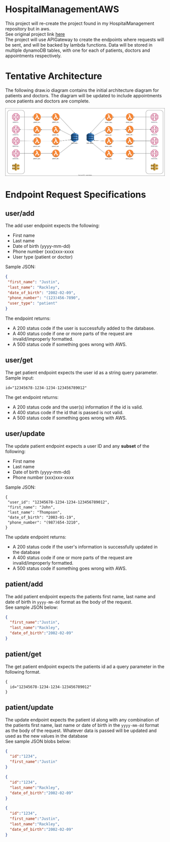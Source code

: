 # HospitalManagementAWS

This project will re-create the project found in my HospitalManagement repository but in aws.<br>
See original project link <a href="https://github.com/justirack/HospitalManagement">here</a> <br>
The project will use APIGateway to create the endpoints where requests will be sent, and will be backed by lambda functions. Data will be stored in multiple dynamoDB tables, with one for each of patients, doctors and appointments respectively.

# Tentative Architecture
The following draw.io diagram contains the initial architecture diagram for patients and doctors. The diagram will be updated to include appointments once patients and doctors are complete.

![Alt](images/hospital_manager_diagram.svg)


# Endpoint Request Specifications
## user/add
The add user endpoint expects the following:
- First name
- Last name
- Date of birth (yyyy-mm-dd)
- Phone number (xxx)xxx-xxxx
- User type (patient or doctor)

Sample JSON:
```json
{
 "first_name": "Justin",
 "last_name": "Rackley",
 "date_of_birth": "2002-02-09",
 "phone_number": "(123)456-7890",
 "user_type": "patient"
}
```
The endpoint returns:
- A 200 status code if the user is successfully added to the database.
- A 400 status code if one or more parts of the request are invalid/improperly formatted.
- A 500 status code if something goes wrong with AWS.

## user/get
The get patient endpoint expects the user id as a string query parameter. <br>
Sample input:
```
id="12345678-1234-1234-123456789012"
```
The get endpoint returns:
- A 200 status code and the user(s) information if the id is valid.
- A 400 status code if the id that is passed is not valid.
- A 500 status code if something goes wrong with AWS.

## user/update
The update patient endpoint expects a user ID and any **subset** of the following:
- First name
- Last name
- Date of birth (yyyy-mm-dd)
- Phone number (xxx)xxx-xxxx

Sample JSON:
```
{
 "user_id": "12345678-1234-1234-123456789012",
 "first_name": "John",
 "last_name": "Thompson",
 "date_of_birth": "2003-01-19",
 "phone_number": "(987)654-3210",
}

```
The update endpoint returns:
- A 200 status code if the user's information is successfully updated in the database
- A 400 status code if one or more parts of the request are invalid/improperly formatted.
- A 500 status code if something goes wrong with AWS.





## patient/add
The add patient endpoint expects the patients first name, last name and date of birth in <code>yyyy-mm-dd</code> format as the body of the request.<br>
See sample JSON below:
 
``` json
{
  "first_name":"Justin",
  "last_name":"Rackley",
  "date_of_birth":"2002-02-09"
}
```

## patient/get
The get patient endpoint expects the patients id ad a query parameter in the following format.<br>
```
{
  id="12345678-1234-1234-123456789012"
}
```

## patient/update
The update endpoint expects the patient id along with any combination of the patients first name, last name or date of birth in the <code>yyyy-mm-dd</code> format as the body of the request. Whatever data is passed will be updated and used as the new values in the database<br>
See sample JSON blobs below:

``` json
{
  "id":"1234",
  "first_name":"Justin"
}
```

``` json
{
  "id":"1234",
  "last_name":"Rackley",
  "date_of_birth":"2002-02-09"
}
```

``` json
{
  "id":"1234",
  "first_name":"Justin",
  "last_name":"Rackley",
  "date_of_birth":"2002-02-09"
}
```
